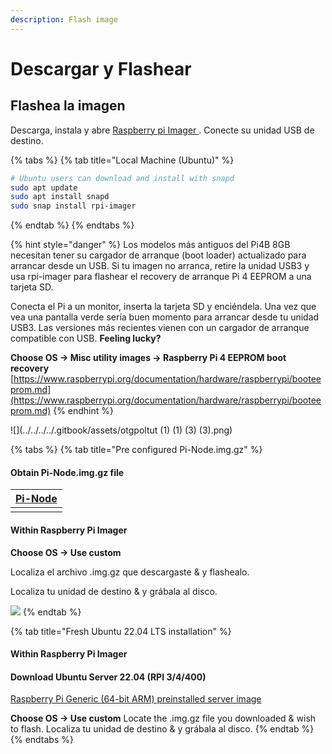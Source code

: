 ```yaml
---
description: Flash image
---
```


# Descargar y Flashear

## Flashea la imagen

Descarga, instala y abre [ Raspberry pi Imager ](https://github.com/raspberrypi/rpi-imager/releases/latest). Conecte su unidad USB de destino.

{% tabs %}
{% tab title="Local Machine (Ubuntu)" %}
```bash
# Ubuntu users can download and install with snapd
sudo apt update
sudo apt install snapd
sudo snap install rpi-imager
```
{% endtab %}
{% endtabs %}

{% hint style="danger" %}
Los modelos más antiguos del Pi4B 8GB necesitan tener su cargador de arranque (boot loader) actualizado para arrancar desde un USB. Si tu imagen no arranca, retire la unidad USB3 y usa rpi-imager para flashear el recovery de arranque Pi 4 EEPROM a una tarjeta SD.

Conecta el Pi a un monitor, inserta la tarjeta SD y enciéndela. Una vez que vea una pantalla verde sería buen momento para arrancar desde tu unidad USB3. Las versiones más recientes vienen con un cargador de arranque compatible con USB. **Feeling lucky?**

**Choose OS -> Misc utility images -> Raspberry Pi 4 EEPROM boot recovery** [https://www.raspberrypi.org/documentation/hardware/raspberrypi/booteeprom.md](https://www.raspberrypi.org/documentation/hardware/raspberrypi/booteeprom.md)
{% endhint %}

![](../../../../.gitbook/assets/otgpoltut (1) (1) (3) (3).png)

{% tabs %}
{% tab title="Pre configured Pi-Node.img.gz" %}
#### Obtain Pi-Node.img.gz file

| [Pi-Node](https://mainnet.adamantium.online/Pi-Node.img.gz) |
| ----------------------------------------------------------- |
|                                                             |

#### Within Raspberry Pi Imager

**Choose OS -> Use custom**

Localiza el archivo .img.gz que descargaste & y flashealo.

Localiza tu unidad de destino & y grábala al disco.

![](../../../.gitbook/assets/custom\_os.png)
{% endtab %}

{% tab title="Fresh Ubuntu 22.04 LTS installation" %}
#### Within Raspberry Pi Imager

#### Download Ubuntu Server 22.04 (RPI 3/4/400)

[Raspberry Pi Generic (64-bit ARM) preinstalled server image](https://cdimage.ubuntu.com/ubuntu-server/daily-preinstalled/current/jammy-preinstalled-server-arm64+raspi.img.xz)

****Choose OS -> Use custom**** Locate the .img.gz file you downloaded & wish to flash. Localiza tu unidad de destino & y grábala al disco.
{% endtab %}
{% endtabs %}
